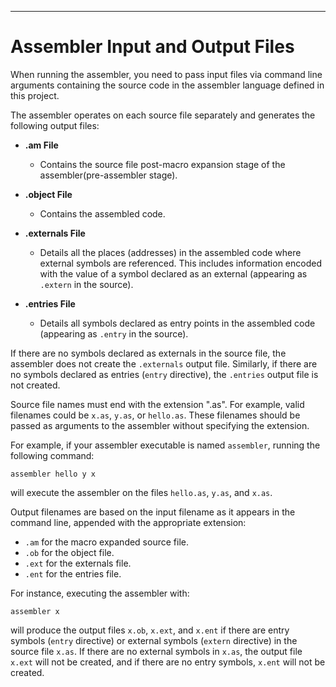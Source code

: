 ---

# Assembler Input and Output Files

When running the assembler, you need to pass input files via command line arguments containing the source code in the assembler language defined in this project.

The assembler operates on each source file separately and generates the following output files:

- **.am File**
  - Contains the source file post-macro expansion stage of the assembler(pre-assembler stage).

- **.object File**
  - Contains the assembled code.

- **.externals File**
  - Details all the places (addresses) in the assembled code where external symbols are referenced. This includes information encoded with the value of a symbol declared as an external (appearing as `.extern` in the source).

- **.entries File**
  - Details all symbols declared as entry points in the assembled code (appearing as `.entry` in the source).

If there are no symbols declared as externals in the source file, the assembler does not create the `.externals` output file. Similarly, if there are no symbols declared as entries (`entry` directive), the `.entries` output file is not created.

Source file names must end with the extension ".as". For example, valid filenames could be `x.as`, `y.as`, or `hello.as`. These filenames should be passed as arguments to the assembler without specifying the extension.

For example, if your assembler executable is named `assembler`, running the following command:

```
assembler hello y x
```

will execute the assembler on the files `hello.as`, `y.as`, and `x.as`.

Output filenames are based on the input filename as it appears in the command line, appended with the appropriate extension:
- `.am` for the macro expanded source file.
- `.ob` for the object file.
- `.ext` for the externals file.
- `.ent` for the entries file.

For instance, executing the assembler with:

```
assembler x
```

will produce the output files `x.ob`, `x.ext`, and `x.ent` if there are entry symbols (`entry` directive) or external symbols (`extern` directive) in the source file `x.as`. If there are no external symbols in `x.as`, the output file `x.ext` will not be created, and if there are no entry symbols, `x.ent` will not be created.


